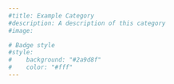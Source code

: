 ```yaml
---
#title: Example Category
#description: A description of this category
#image:

# Badge style
#style:
#    background: "#2a9d8f"
#    color: "#fff"
---
```


